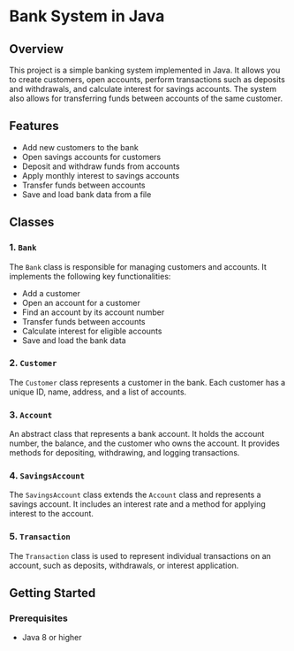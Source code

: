 # Bank System in Java

## Overview

This project is a simple banking system implemented in Java. It allows you to create customers, open accounts, perform transactions such as deposits and withdrawals, and calculate interest for savings accounts. The system also allows for transferring funds between accounts of the same customer.

## Features

- Add new customers to the bank
- Open savings accounts for customers
- Deposit and withdraw funds from accounts
- Apply monthly interest to savings accounts
- Transfer funds between accounts
- Save and load bank data from a file

## Classes

### 1. `Bank`
The `Bank` class is responsible for managing customers and accounts. It implements the following key functionalities:
- Add a customer
- Open an account for a customer
- Find an account by its account number
- Transfer funds between accounts
- Calculate interest for eligible accounts
- Save and load the bank data

### 2. `Customer`
The `Customer` class represents a customer in the bank. Each customer has a unique ID, name, address, and a list of accounts. 

### 3. `Account`
An abstract class that represents a bank account. It holds the account number, the balance, and the customer who owns the account. It provides methods for depositing, withdrawing, and logging transactions.

### 4. `SavingsAccount`
The `SavingsAccount` class extends the `Account` class and represents a savings account. It includes an interest rate and a method for applying interest to the account.

### 5. `Transaction`
The `Transaction` class is used to represent individual transactions on an account, such as deposits, withdrawals, or interest application.

## Getting Started

### Prerequisites
- Java 8 or higher
